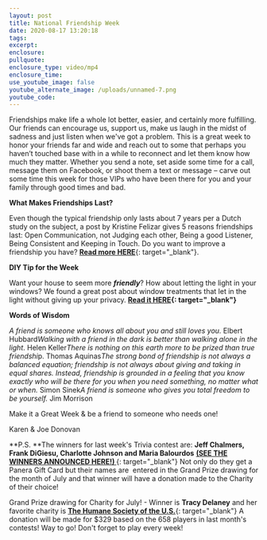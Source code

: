 ```yaml
---
layout: post
title: National Friendship Week
date: 2020-08-17 13:20:18
tags:
excerpt:
enclosure:
pullquote:
enclosure_type: video/mp4
enclosure_time:
use_youtube_image: false
youtube_alternate_image: /uploads/unnamed-7.png
youtube_code:
---
```


Friendships make life a whole lot better, easier, and certainly more fulfilling. Our friends can encourage us, support us, make us laugh in the midst of sadness and just listen when we've got a problem. This is a great week to honor your friends far and wide and reach out to some that perhaps you haven’t touched base with in a while to reconnect and let them know how much they matter. Whether you send a note, set aside some time for a call, message them on Facebook, or shoot them a text or message – carve out some time this week for those VIPs who have been there for you and your family through good times and bad.

**What Makes Friendships Last?**

Even though the typical friendship only lasts about 7 years per a Dutch study on the subject, a post by Kristine Felizar gives 5 reasons friendships last: Open Communication, not Judging each other, Being a good Listener, Being Consistent and Keeping in Touch. Do you want to improve a friendship you have?&nbsp;[**Read more HERE**](https://t.e2ma.net/click/j8th5b/zwff20l/by0t4d){: target="_blank"}.

**DIY Tip for the Week**

Want your house to seem more&nbsp;***friendly***? How about letting the light in your windows? We found a great post about window treatments that let in the light without giving up your privacy.&nbsp;**[Read it HERE](https://t.e2ma.net/click/j8th5b/zwff20l/rq1t4d){: target="_blank"}**

**Words of Wisdom**

*A friend is someone who knows all about you and still loves you.*&nbsp;Elbert Hubbard*Walking with a friend in the dark is better than walking alone in the light*. Helen Keller*There is nothing on this earth more to be prized than true friendshi*p. Thomas Aquinas*The strong bond of friendship is not always a balanced equation; friendship is not always about giving and taking in equal shares. Instead, friendship is grounded in a feeling that you know exactly who will be there for you when you need something, no matter what or when.*&nbsp;Simon Sinek*A friend is someone who gives you total freedom to be yourself.*&nbsp;Jim Morrison

Make it a Great Week & be a friend to someone who needs one\!

Karen & Joe Donovan

**P.S.&nbsp;**The winners for last week's Trivia contest are:&nbsp;**Jeff Chalmers, Frank DiGiesu, Charlotte Johnson and Maria Balourdos**&nbsp;[**(SEE THE WINNERS ANNOUNCED HERE\!)&nbsp;**](https://t.e2ma.net/click/j8th5b/zwff20l/7i2t4d){: target="_blank"}&nbsp;Not only do they get a Panera Gift Card but their names are&nbsp; entered in the Grand Prize drawing for the month of July and that winner will have a donation made to the Charity of their choice\!&nbsp;

Grand Prize drawing for Charity for July\! - Winner is&nbsp;**Tracy Delaney**&nbsp;and her favorite charity is&nbsp;[**The Humane Society of the U.S.**](https://t.e2ma.net/click/j8th5b/zwff20l/nb3t4d){: target="_blank"}&nbsp;A donation will be made for $329 based on the 658 players in last month's contests\! Way to go\! Don't forget to play every week\!&nbsp;
